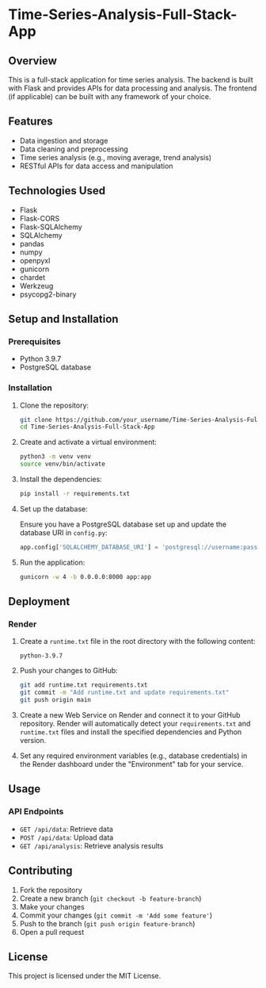 # Time-Series-Analysis-Full-Stack-App

## Overview

This is a full-stack application for time series analysis. The backend is built with Flask and provides APIs for data processing and analysis. The frontend (if applicable) can be built with any framework of your choice.

## Features

- Data ingestion and storage
- Data cleaning and preprocessing
- Time series analysis (e.g., moving average, trend analysis)
- RESTful APIs for data access and manipulation

## Technologies Used

- Flask
- Flask-CORS
- Flask-SQLAlchemy
- SQLAlchemy
- pandas
- numpy
- openpyxl
- gunicorn
- chardet
- Werkzeug
- psycopg2-binary

## Setup and Installation

### Prerequisites

- Python 3.9.7
- PostgreSQL database

### Installation

1. Clone the repository:

    ```sh
    git clone https://github.com/your_username/Time-Series-Analysis-Full-Stack-App.git
    cd Time-Series-Analysis-Full-Stack-App
    ```

2. Create and activate a virtual environment:

    ```sh
    python3 -m venv venv
    source venv/bin/activate
    ```

3. Install the dependencies:

    ```sh
    pip install -r requirements.txt
    ```

4. Set up the database:

    Ensure you have a PostgreSQL database set up and update the database URI in `config.py`:

    ```python
    app.config['SQLALCHEMY_DATABASE_URI'] = 'postgresql://username:password@host:port/database_name'
    ```

5. Run the application:

    ```sh
    gunicorn -w 4 -b 0.0.0.0:8000 app:app
    ```

## Deployment

### Render

1. Create a `runtime.txt` file in the root directory with the following content:

    ```plaintext
    python-3.9.7
    ```

2. Push your changes to GitHub:

    ```sh
    git add runtime.txt requirements.txt
    git commit -m "Add runtime.txt and update requirements.txt"
    git push origin main
    ```

3. Create a new Web Service on Render and connect it to your GitHub repository. Render will automatically detect your `requirements.txt` and `runtime.txt` files and install the specified dependencies and Python version.

4. Set any required environment variables (e.g., database credentials) in the Render dashboard under the "Environment" tab for your service.

## Usage

### API Endpoints

- `GET /api/data`: Retrieve data
- `POST /api/data`: Upload data
- `GET /api/analysis`: Retrieve analysis results

## Contributing

1. Fork the repository
2. Create a new branch (`git checkout -b feature-branch`)
3. Make your changes
4. Commit your changes (`git commit -m 'Add some feature'`)
5. Push to the branch (`git push origin feature-branch`)
6. Open a pull request

## License

This project is licensed under the MIT License.
